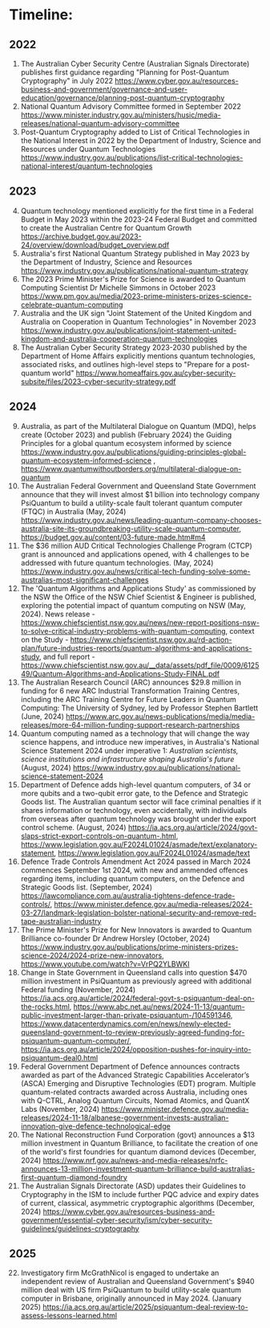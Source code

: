 # Timeline:

## 2022
1. The Australian Cyber Security Centre (Australian Signals Directorate) publishes first guidance regarding "Planning for Post-Quantum Cryptography" in July 2022 https://www.cyber.gov.au/resources-business-and-government/governance-and-user-education/governance/planning-post-quantum-cryptography
2. National Quantum Advisory Committee formed in September 2022 https://www.minister.industry.gov.au/ministers/husic/media-releases/national-quantum-advisory-committee
3. Post-Quantum Cryptography added to List of Critical Technologies in the National Interest in 2022 by the Department of Industry, Science and Resources under Quantum Technologies https://www.industry.gov.au/publications/list-critical-technologies-national-interest/quantum-technologies

## 2023
4. Quantum technology mentioned explicitly for the first time in a Federal Budget in May 2023 within the 2023-24 Federal Budget and committed to create the Australian Centre for Quantum Growth https://archive.budget.gov.au/2023-24/overview/download/budget_overview.pdf
5. Australia's first National Quantum Strategy published in May 2023 by the Department of Industry, Science and Resources https://www.industry.gov.au/publications/national-quantum-strategy
6. The 2023 Prime Minister's Prize for Science is awarded to Quantum Computing Scientist Dr Michelle Simmons in October 2023 https://www.pm.gov.au/media/2023-prime-ministers-prizes-science-celebrate-quantum-computing
7. Australia and the UK sign "Joint Statement of the United Kingdom and Australia on Cooperation in Quantum Technologies" in November 2023 https://www.industry.gov.au/publications/joint-statement-united-kingdom-and-australia-cooperation-quantum-technologies
8. The Australian Cyber Security Strategy 2023-2030 published by the Department of Home Affairs explicitly mentions quantum technologies, associated risks, and outlines high-level steps to "Prepare for a post-quantum world" https://www.homeaffairs.gov.au/cyber-security-subsite/files/2023-cyber-security-strategy.pdf

## 2024
9. Australia, as part of the Multilateral Dialogue on Quantum (MDQ), helps create (October 2023) and publish (February 2024) the Guiding Principles for a global quantum ecosystem informed by science https://www.industry.gov.au/publications/guiding-principles-global-quantum-ecosystem-informed-science , https://www.quantumwithoutborders.org/multilateral-dialogue-on-quantum
10. The Australian Federal Government and Queensland State Government announce that they will invest almost $1 billion into technology company PsiQuantum to build a utility-scale fault tolerant quantum computer (FTQC) in Australia (May, 2024) https://www.industry.gov.au/news/leading-quantum-company-chooses-australia-site-its-groundbreaking-utility-scale-quantum-computer, https://budget.gov.au/content/03-future-made.htm#m4
11. The $36 million AUD Critical Technologies Challenge Program (CTCP) grant is announced and applications opened, with 4 challenges to be addressed with future quantum technologies. (May, 2024) https://www.industry.gov.au/news/critical-tech-funding-solve-some-australias-most-significant-challenges
12. The 'Quantum Algorithms and Applications Study' as commissioned by the NSW the Office of the NSW Chief Scientist & Engineer is published, exploring the potential impact of quantum computing on NSW (May, 2024). News release - https://www.chiefscientist.nsw.gov.au/news/new-report-positions-nsw-to-solve-critical-industry-problems-with-quantum-computing, context on the Study - https://www.chiefscientist.nsw.gov.au/rd-action-plan/future-industries-reports/quantum-algorithms-and-applications-study, and full report - https://www.chiefscientist.nsw.gov.au/__data/assets/pdf_file/0009/612549/Quantum-Algorithms-and-Applications-Study-FINAL.pdf
13. The Australian Research Council (ARC) announces $29.8 million in funding for 6 new ARC Industrial Transformation Training Centres, including the ARC Training Centre for Future Leaders in Quantum Computing: The University of Sydney, led by Professor Stephen Bartlett (June, 2024) https://www.arc.gov.au/news-publications/media/media-releases/more-64-million-funding-support-research-partnerships
14. Quantum computing named as a technology that will change the way science happens, and introduce new imperatives, in Australia's National Science Statement 2024 under imperative 1: *Australian scientists, science institutions and infrastructure shaping Australia's future* (August, 2024) https://www.industry.gov.au/publications/national-science-statement-2024
15. Department of Defence adds high-level quantum computers, of 34 or more qubits and a two-qubit error gate, to the Defence and Strategic Goods list. The Australian quantum sector will face criminal penalties if it shares information or technology, even accidentally, with individuals from overseas after quantum technology was brought under the export control scheme. (August, 2024) https://ia.acs.org.au/article/2024/govt-slaps-strict-export-controls-on-quantum-.html, https://www.legislation.gov.au/F2024L01024/asmade/text/explanatory-statement, https://www.legislation.gov.au/F2024L01024/asmade/text
16. Defence Trade Controls Amendment Act 2024 passed in March 2024 commences September 1st 2024, with new and ammended offences regarding items, including quantum computers, on the Defence and Strategic Goods list. (September, 2024) https://lawcompliance.com.au/australia-tightens-defence-trade-controls/, https://www.minister.defence.gov.au/media-releases/2024-03-27/landmark-legislation-bolster-national-security-and-remove-red-tape-australian-industry
17. The Prime Minister's Prize for New Innovators is awarded to Quantum Brilliance co-founder Dr Andrew Horsley (October, 2024) https://www.industry.gov.au/publications/prime-ministers-prizes-science-2024/2024-prize-new-innovators, https://www.youtube.com/watch?v=VrPQ2YLBWKI
18. Change in State Government in Queensland calls into question $470 million investment in PsiQuantum as previously agreed with additional Federal funding (November, 2024) https://ia.acs.org.au/article/2024/federal-govt-s-psiquantum-deal-on-the-rocks.html, https://www.abc.net.au/news/2024-11-13/quantum-public-investment-larger-than-private-psiquantum-/104591346, https://www.datacenterdynamics.com/en/news/newly-elected-queensland-government-to-review-previously-agreed-funding-for-psiquantum-quantum-computer/, https://ia.acs.org.au/article/2024/opposition-pushes-for-inquiry-into-psiquantum-deal0.html
19. Federal Government Department of Defence announces contracts awarded as part of the Advanced Strategic Capabilities Accelerator’s (ASCA) Emerging and Disruptive Technologies (EDT) program. Multiple quantum-related contracts awarded across Australia, including ones with Q-CTRL, Analog Quantum Circuits, Nomad Atomics, and QuantX Labs (November, 2024) https://www.minister.defence.gov.au/media-releases/2024-11-18/albanese-government-invests-australian-innovation-give-defence-technological-edge
20. The National Reconstruction Fund Corporation (govt) announces a $13 million investment in Quantum Brilliance, to facilitate the creation of one of the world's first foundries for quantum diamond devices (December, 2024) https://www.nrf.gov.au/news-and-media-releases/nrfc-announces-13-million-investment-quantum-brilliance-build-australias-first-quantum-diamond-foundry
21. The Australian Signals Directorate (ASD) updates their Guidelines to Cryptography in the ISM to include further PQC advice and expiry dates of current, classical, asymmetric cryptographic algorithms (December, 2024) https://www.cyber.gov.au/resources-business-and-government/essential-cyber-security/ism/cyber-security-guidelines/guidelines-cryptography

## 2025
22. Investigatory firm McGrathNicol is engaged to undertake an independent review of Australian and Queensland Government's $940 million deal with US firm PsiQuantum to build utility-scale quantum computer in Brisbane, originally announced in May 2024. (January 2025) https://ia.acs.org.au/article/2025/psiquantum-deal-review-to-assess-lessons-learned.html
